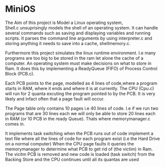 # MiniOS
The Aim of this project is Model a Linux operating system,  
Shell.c unsuprisingly models the shell of an operating system. 
It can handle several commands such as saving and displaying variables and running scripts. It parses the command line arguments by using
interpreter.c and storing anything it needs to save into a cache, shellmemory.c.  
    
Furthermore this project simulates the linux runtime environment.
I.e many programs are too big to be stored in the ram let alone the cache of a computer. An operating system must make decisions on what to store in Ram.
It does this by implementing a ReadyQueue (FIFO) of Process Control Block (PCB.c).  
    
Each PCB points to the page, modelled as 4 lines of code,where a program starts in RAM, where it ends and where it is at currently.
The CPU (Cpu.c) will run for 2 quanta excuting the program pointed to by the PCB. It is very likely and infact often that a page fault will occur.  
  
The Page table only contains 10 pages i.e 40 lines of code. I.e if we run two programs that are 30 lines each we will only be able to store 20 lines each in RAM (or 10 PCB in the ready Queue).
Thats where memorymanager.c comes in.  
  
It implements task switching when the PCB runs out of code implement a text file where all the lines of code for each program exist (i.e the Hard Drive on a normal computer)
When the CPU page faults it queries the memorymanager to determine what PCB to get rid of (the victim) in Ram. The vicitm PCB is removed and new code is loaded (task switch) from the Backing Store and the
CPU continues until all its quantas are used 
